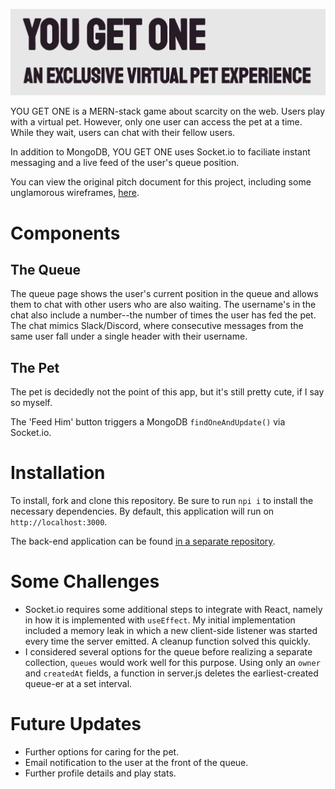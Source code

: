 ![YOU GET ONE: AN EXCLUSIVE VIRTUAL PET EXPERIENCE](/README/yougetone-wordmark.png)

YOU GET ONE is a MERN-stack game about scarcity on the web. Users play with a virtual pet. However, only one user can access the pet at a time. While they wait, users can chat with their fellow users.

In addition to MongoDB, YOU GET ONE uses Socket.io to faciliate instant messaging and a live feed of the user's queue position.

You can view the original pitch document for this project, including some unglamorous wireframes, [here](https://docs.google.com/document/d/1ATUdEO1df3Jbxw9fFq4ZcCc5KMltbLvkcoPU0fGot1c/edit?usp=sharing).

# Components
## The Queue
The queue page shows the user's current position in the queue and allows them to chat with other users who are also waiting. The username's in the chat also include a number--the number of times the user has fed the pet. The chat mimics Slack/Discord, where consecutive messages from the same user fall under a single header with their username.

## The Pet
The pet is decidedly not the point of this app, but it's still pretty cute, if I say so myself.

The 'Feed Him' button triggers a MongoDB `findOneAndUpdate()` via Socket.io.

# Installation
To install, fork and clone this repository. Be sure to run `npi i` to install the necessary dependencies. By default, this application will run on `http://localhost:3000`.

The back-end application can be found [in a separate repository](https://github.com/devinrbopp/server-you-get-one).

# Some Challenges
- Socket.io requires some additional steps to integrate with React, namely in how it is implemented with `useEffect`. My initial implementation included a memory leak in which a new client-side listener was started every time the server emitted. A cleanup function solved this quickly.
- I considered several options for the queue before realizing a separate collection, `queues` would work well for this purpose. Using only an `owner` and `createdAt` fields, a function in server.js deletes the earliest-created queue-er at a set interval.

# Future Updates
- Further options for caring for the pet.
- Email notification to the user at the front of the queue.
- Further profile details and play stats.
